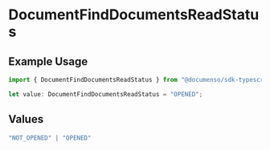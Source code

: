 # DocumentFindDocumentsReadStatus

## Example Usage

```typescript
import { DocumentFindDocumentsReadStatus } from "@documenso/sdk-typescript/models/operations";

let value: DocumentFindDocumentsReadStatus = "OPENED";
```

## Values

```typescript
"NOT_OPENED" | "OPENED"
```